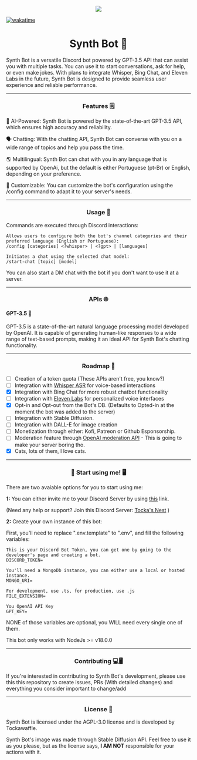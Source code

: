 <p  align="center"> 
  <kbd> <img src="https://cdn.discordapp.com/avatars/1096096564264579133/a61a1b77e6f327f4af7bba42c6d80d51.webp?size=512"/> </kbd>
</p>

[![wakatime](https://wakatime.com/badge/github/tockawaffle/SynthAi-Bot.svg)](https://wakatime.com/badge/github/tockawaffle/SynthAi-Bot)

<h1 align="center"> Synth Bot 🤖 </h1>
Synth Bot is a versatile Discord bot powered by GPT-3.5 API that can assist you with multiple tasks. You can use it to start conversations, ask for help, or even make jokes. With plans to integrate Whisper, Bing Chat, and Eleven Labs in the future, Synth Bot is designed to provide seamless user experience and reliable performance.

---

<h3 align="center"> Features 🗒️ </h3>

🤖 AI-Powered: Synth Bot is powered by the state-of-the-art GPT-3.5 API, which ensures high accuracy and reliability.

🗣️ Chatting: With the chatting API, Synth Bot can converse with you on a wide range of topics and help you pass the time.

🌎 Multilingual: Synth Bot can chat with you in any language that is supported by OpenAi, but the default is either Portuguese (pt-Br) or English, depending on your preference.

🔧 Customizable: You can customize the bot's configuration using the /config command to adapt it to your server's needs.

***

<h3 align="center"> Usage 📝</h3>
Commands are executed through Discord interactions:

```
Allows users to configure both the bot's channel categories and their preferred language (English or Portuguese):
/config [categories] <?whisper> | <?gpt> | [languages]

Initiates a chat using the selected chat model:
/start-chat [topic] [model]
```

You can also start a DM chat with the bot if you don't want to use it at a server.

---

<h3 align="center"> APIs 🌐 </h3>

<h4 align="start"> GPT-3.5 🧠 </h4>

GPT-3.5 is a state-of-the-art natural language processing model developed by OpenAI. It is capable of generating human-like responses to a wide range of text-based prompts, making it an ideal API for Synth Bot's chatting functionality.

---

<h3 align="center"> Roadmap 🚀</h3>

- [ ] Creation of a token quota (These APIs aren't free, you know?)
- [ ] Integration with [Whisper ASR](https://openai.com/research/whisper) for voice-based interactions
- [X] Integration with Bing Chat for more robust chatbot functionality
- [ ] Integration with [Eleven Labs](https://beta.elevenlabs.io/) for personalized voice interfaces
- [X] Opt-in and Opt-out from the Bot's DB. (Defaults to Opted-in at the moment the bot was added to the server)
- [ ] Integration with Stable Diffusion.
- [ ] Integration with DALL-E for image creation
- [ ] Monetization through either: Kofi, Patreon or Github Esponsorship.
- [ ] Moderation feature through [OpenAI moderation API](https://platform.openai.com/docs/api-reference/moderations) - This is going to make your server boring tho.
- [X] Cats, lots of them, I love cats.

---

<h3 align="center"> 🤖 Start using me! 🖥️ </h3>

There are two avaiable options for you to start using me:

**1:** You can either invite me to your Discord Server by using [this](https://discord.com/oauth2/authorize?client_id=1096096564264579133&scope=bot&permissions=536840858736) link.

(Need any help or support? Join this Discord Server: [Tocka's Nest](https://discord.gg/d7B7fnp2BW) )

**2:** Create your own instance of this bot:

First, you'll need to replace ".env.template" to ".env", and fill the following variables:

```
This is your Discord Bot Token, you can get one by going to the developer's page and creating a bot.
DISCORD_TOKEN=

You'll need a MongoDb instance, you can either use a local or hosted instance.
MONGO_URI=

For development, use .ts, for production, use .js
FILE_EXTENSION=

You OpenAI API Key
GPT_KEY=
```

NONE of those variables are optional, you WILL need every single one of them.

This bot only works with NodeJs >= v18.0.0

---

<h3 align="center"> Contributing 💻🖥️ </h3>
If you're interested in contributing to Synth Bot's development, please use this this repository to create issues, PRs (With detailed changes) and everything you consider important to change/add

---

<h3 align="center"> License 📜</h3>

Synth Bot is licensed under the AGPL-3.0 license and is developed by Tockawaffle.

Synth Bot's image was made through Stable Diffusion API. Feel free to use it as you please, but as the license says, **I AM NOT** responsible for your actions with it.
